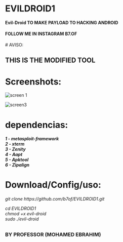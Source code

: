 # EVILDROID1
<h4>Evil-Droid TO MAKE PAYLOAD TO HACKING ANDROID </h4>
<h4>FOLLOW ME IN INSTAGRAM B7.OF</h4>
# AVISO:
<h2>THIS IS THE MODIFIED TOOL</h2>

# Screenshots:
![screen 1](https://user-images.githubusercontent.com/78913656/196567717-90dca4eb-8489-4d18-8042-86c1fd12a9f7.png)

![screen3](https://user-images.githubusercontent.com/78913656/196568342-f1fba9b0-d5d2-4049-9c0b-7b164622de15.png)

# dependencias:
<h5>
1 - metasploit-framework<br>
2 - xterm<br>
3 - Zenity<br>
4 - Aapt<br>
5 - Apktool<br>
6 - Zipalign<br>
</h5>

# Download/Config/uso:

<h6> git clone https://github.com/b7of/EVILDROID1.git

cd EVILDROID1 <br>
chmod +x evil-droid <br>
sudo ./evil-droid 

</h6>

<h3>BY PROFESSOR (MOHAMED EBRAHIM)</h3>
